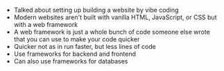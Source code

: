 * Talked about setting up building a website by vibe coding
* Modern websites aren't built with vanilla HTML, JavaScript, or CSS but with a web framework
* A web framework is just a whole bunch of code someone else wrote that you can use to make your code quicker
* Quicker not as in run faster, but less lines of code
* Use frameworks for backend and frontend
* Can also use frameworks for databases
